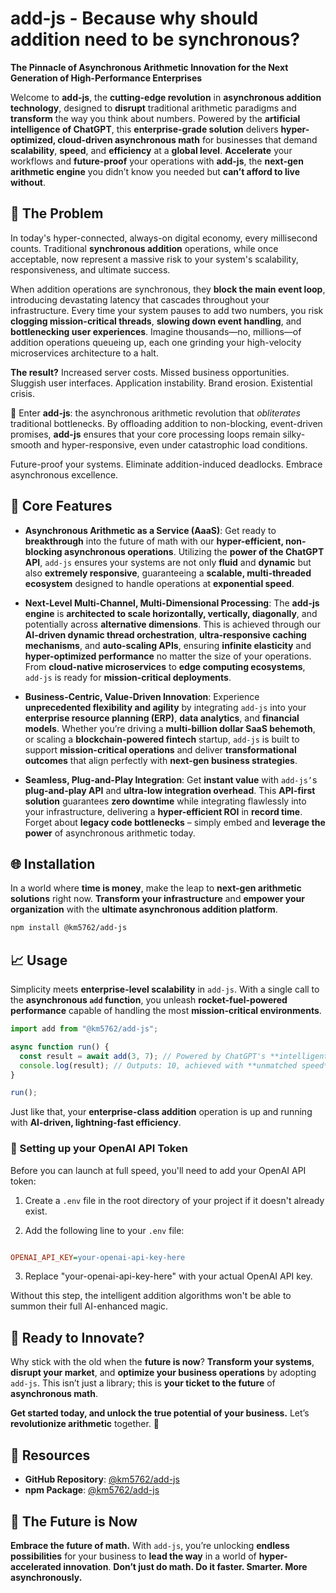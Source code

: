 # add-js - Because why should addition need to be synchronous?

**The Pinnacle of Asynchronous Arithmetic Innovation for the Next Generation of High-Performance Enterprises**

Welcome to **add-js**, the **cutting-edge revolution** in **asynchronous addition technology**, designed to **disrupt** traditional arithmetic paradigms and **transform** the way you think about numbers. Powered by the **artificial intelligence of ChatGPT**, this **enterprise-grade solution** delivers **hyper-optimized, cloud-driven asynchronous math** for businesses that demand **scalability**, **speed**, and **efficiency** at a **global level**. **Accelerate** your workflows and **future-proof** your operations with **add-js**, the **next-gen arithmetic engine** you didn’t know you needed but **can’t afford to live without**.

## 🚨 The Problem

In today's hyper-connected, always-on digital economy, every millisecond counts. Traditional **synchronous addition** operations, while once acceptable, now represent a massive risk to your system's scalability, responsiveness, and ultimate success.

When addition operations are synchronous, they **block the main event loop**, introducing devastating latency that cascades throughout your infrastructure. Every time your system pauses to add two numbers, you risk **clogging mission-critical threads**, **slowing down event handling**, and **bottlenecking user experiences**. Imagine thousands—no, millions—of addition operations queueing up, each one grinding your high-velocity microservices architecture to a halt.

**The result?** Increased server costs. Missed business opportunities. Sluggish user interfaces. Application instability. Brand erosion. Existential crisis.

🔮 Enter **add-js**: the asynchronous arithmetic revolution that *obliterates* traditional bottlenecks. By offloading addition to non-blocking, event-driven promises, **add-js** ensures that your core processing loops remain silky-smooth and hyper-responsive, even under catastrophic load conditions. 

Future-proof your systems. Eliminate addition-induced deadlocks. Embrace asynchronous excellence.

## 🚀 Core Features

- **Asynchronous Arithmetic as a Service (AaaS)**: Get ready to **breakthrough** into the future of math with our **hyper-efficient, non-blocking asynchronous operations**. Utilizing the **power of the ChatGPT API**, `add-js` ensures your systems are not only **fluid** and **dynamic** but also **extremely responsive**, guaranteeing a **scalable, multi-threaded ecosystem** designed to handle operations at **exponential speed**.

- **Next-Level Multi-Channel, Multi-Dimensional Processing**: The **add-js engine** is **architected to scale horizontally, vertically, diagonally**, and potentially across **alternative dimensions**. This is achieved through our **AI-driven dynamic thread orchestration**, **ultra-responsive caching mechanisms**, and **auto-scaling APIs**, ensuring **infinite elasticity** and **hyper-optimized performance** no matter the size of your operations. From **cloud-native microservices** to **edge computing ecosystems**, `add-js` is ready for **mission-critical deployments**.

- **Business-Centric, Value-Driven Innovation**: Experience **unprecedented flexibility and agility** by integrating `add-js` into your **enterprise resource planning (ERP)**, **data analytics**, and **financial models**. Whether you’re driving a **multi-billion dollar SaaS behemoth**, or scaling a **blockchain-powered fintech** startup, `add-js` is built to support **mission-critical operations** and deliver **transformational outcomes** that align perfectly with **next-gen business strategies**.

- **Seamless, Plug-and-Play Integration**: Get **instant value** with `add-js’`s **plug-and-play API** and **ultra-low integration overhead**. This **API-first solution** guarantees **zero downtime** while integrating flawlessly into your infrastructure, delivering a **hyper-efficient ROI** in **record time**. Forget about **legacy code bottlenecks** – simply embed and **leverage the power** of asynchronous arithmetic today.

## 🌐 Installation

In a world where **time is money**, make the leap to **next-gen arithmetic solutions** right now. **Transform your infrastructure** and **empower your organization** with the **ultimate asynchronous addition platform**.

```bash
npm install @km5762/add-js
```

## 📈 Usage

Simplicity meets **enterprise-level scalability** in `add-js`. With a single call to the **asynchronous `add` function**, you unleash **rocket-fuel-powered performance** capable of handling the most **mission-critical environments**.

```javascript
import add from "@km5762/add-js";

async function run() {
  const result = await add(3, 7); // Powered by ChatGPT's **intelligent arithmetic algorithms**
  console.log(result); // Outputs: 10, achieved with **unmatched speed** and **zero-latency performance**
}

run();
```

Just like that, your **enterprise-class addition** operation is up and running with **AI-driven, lightning-fast efficiency**.

### 🔑 Setting up your OpenAI API Token

Before you can launch at full speed, you'll need to add your OpenAI API token:

1. Create a `.env` file in the root directory of your project if it doesn't already exist.

2. Add the following line to your `.env` file:

  ```ini

  OPENAI_API_KEY=your-openai-api-key-here
  ```

3. Replace "your-openai-api-key-here" with your actual OpenAI API key.

Without this step, the intelligent addition algorithms won't be able to summon their full AI-enhanced magic.

## 💼 Ready to Innovate?

Why stick with the old when the **future is now**? **Transform your systems**, **disrupt your market**, and **optimize your business operations** by adopting `add-js`. This isn’t just a library; this is **your ticket to the future** of **asynchronous math**.

**Get started today, and unlock the true potential of your business.** Let’s **revolutionize arithmetic** together. 🌟

## 🔗 Resources

- **GitHub Repository**: [@km5762/add-js](https://github.com/km5762/add-js)
- **npm Package**: [@km5762/add-js](https://www.npmjs.com/package/@km5762/add-js)

## 🚀 The Future is Now

**Embrace the future of math.** With `add-js`, you’re unlocking **endless possibilities** for your business to **lead the way** in a world of **hyper-accelerated innovation**. **Don’t just do math. Do it faster. Smarter. More asynchronously.**
